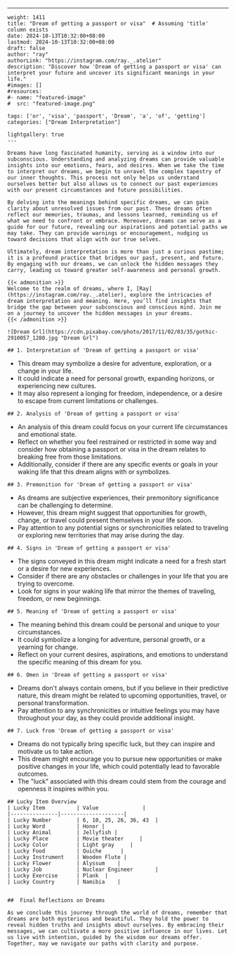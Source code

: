 ---
    weight: 1411
    title: "Dream of getting a passport or visa"  # Assuming 'title' column exists
    date: 2024-10-13T10:32:00+08:00
    lastmod: 2024-10-13T10:32:00+08:00
    draft: false
    author: "ray"
    authorLink: "https://instagram.com/ray._.atelier"
    description: "Discover how 'Dream of getting a passport or visa' can interpret your future and uncover its significant meanings in your life."
    #images: []
    #resources:
    #- name: "featured-image"
    #  src: "featured-image.png"
    
    tags: ['or', 'visa', 'passport', 'Dream', 'a', 'of', 'getting']
    categories: ["Dream Interpretation"]
    
    lightgallery: true
    ---
    
    Dreams have long fascinated humanity, serving as a window into our subconscious. Understanding and analyzing dreams can provide valuable insights into our emotions, fears, and desires. When we take the time to interpret our dreams, we begin to unravel the complex tapestry of our inner thoughts. This process not only helps us understand ourselves better but also allows us to connect our past experiences with our present circumstances and future possibilities.
    
    By delving into the meanings behind specific dreams, we can gain clarity about unresolved issues from our past. These dreams often reflect our memories, traumas, and lessons learned, reminding us of what we need to confront or embrace. Moreover, dreams can serve as a guide for our future, revealing our aspirations and potential paths we may take. They can provide warnings or encouragement, nudging us toward decisions that align with our true selves.
    
    Ultimately, dream interpretation is more than just a curious pastime; it is a profound practice that bridges our past, present, and future. By engaging with our dreams, we can unlock the hidden messages they carry, leading us toward greater self-awareness and personal growth.
    
    {{< admonition >}}
    Welcome to the realm of dreams, where I, [Ray](https://instagram.com/ray._.atelier), explore the intricacies of dream interpretation and meaning. Here, you’ll find insights that bridge the gap between your subconscious and conscious mind. Join me on a journey to uncover the hidden messages in your dreams.
    {{< /admonition >}}
    
    ![Dream Grl](https://cdn.pixabay.com/photo/2017/11/02/03/35/gothic-2910057_1280.jpg "Dream Grl")
    
    ## 1. Interpretation of 'Dream of getting a passport or visa'
    
   - This dream may symbolize a desire for adventure, exploration, or a change in your life.
   - It could indicate a need for personal growth, expanding horizons, or experiencing new cultures.
   - It may also represent a longing for freedom, independence, or a desire to escape from current limitations or challenges.
    
    ## 2. Analysis of 'Dream of getting a passport or visa'
    
   - An analysis of this dream could focus on your current life circumstances and emotional state.
   - Reflect on whether you feel restrained or restricted in some way and consider how obtaining a passport or visa in the dream relates to breaking free from those limitations.
   - Additionally, consider if there are any specific events or goals in your waking life that this dream aligns with or symbolizes.
    
    ## 3. Premonition for 'Dream of getting a passport or visa'
    
   - As dreams are subjective experiences, their premonitory significance can be challenging to determine.
   - However, this dream might suggest that opportunities for growth, change, or travel could present themselves in your life soon.
   - Pay attention to any potential signs or synchronicities related to traveling or exploring new territories that may arise during the day.
    
    ## 4. Signs in 'Dream of getting a passport or visa'
    
   - The signs conveyed in this dream might indicate a need for a fresh start or a desire for new experiences.
   - Consider if there are any obstacles or challenges in your life that you are trying to overcome.
   - Look for signs in your waking life that mirror the themes of traveling, freedom, or new beginnings.
    
    ## 5. Meaning of 'Dream of getting a passport or visa'
    
   - The meaning behind this dream could be personal and unique to your circumstances.
   - It could symbolize a longing for adventure, personal growth, or a yearning for change.
   - Reflect on your current desires, aspirations, and emotions to understand the specific meaning of this dream for you.
    
    ## 6. Omen in 'Dream of getting a passport or visa'
    
   - Dreams don't always contain omens, but if you believe in their predictive nature, this dream might be related to upcoming opportunities, travel, or personal transformation.
   - Pay attention to any synchronicities or intuitive feelings you may have throughout your day, as they could provide additional insight.
    
    ## 7. Luck from 'Dream of getting a passport or visa'
    
   - Dreams do not typically bring specific luck, but they can inspire and motivate us to take action.
   - This dream might encourage you to pursue new opportunities or make positive changes in your life, which could potentially lead to favorable outcomes.
   - The "luck" associated with this dream could stem from the courage and openness it inspires within you.
    
    ## Lucky Item Overview
    | Lucky Item          | Value              |
    |---------------|--------------------|
    | Lucky Number        | 6, 10, 25, 26, 36, 43  |
    | Lucky Word          | Honor |
    | Lucky Animal        | Jellyfish |
    | Lucky Place         | Movie theater     |
    | Lucky Color         | Light gray     |
    | Lucky Food          | Quiche      |
    | Lucky Instrument    | Wooden Flute |
    | Lucky Flower        | Alyssum    |
    | Lucky Job           | Nuclear Engineer       |
    | Lucky Exercise      | Plank  |
    | Lucky Country       | Namibia    |
    
    
    ##  Final Reflections on Dreams
    
    As we conclude this journey through the world of dreams, remember that dreams are both mysterious and beautiful. They hold the power to reveal hidden truths and insights about ourselves. By embracing their messages, we can cultivate a more positive influence in our lives. Let us live with intention, guided by the wisdom our dreams offer. Together, may we navigate our paths with clarity and purpose.
    